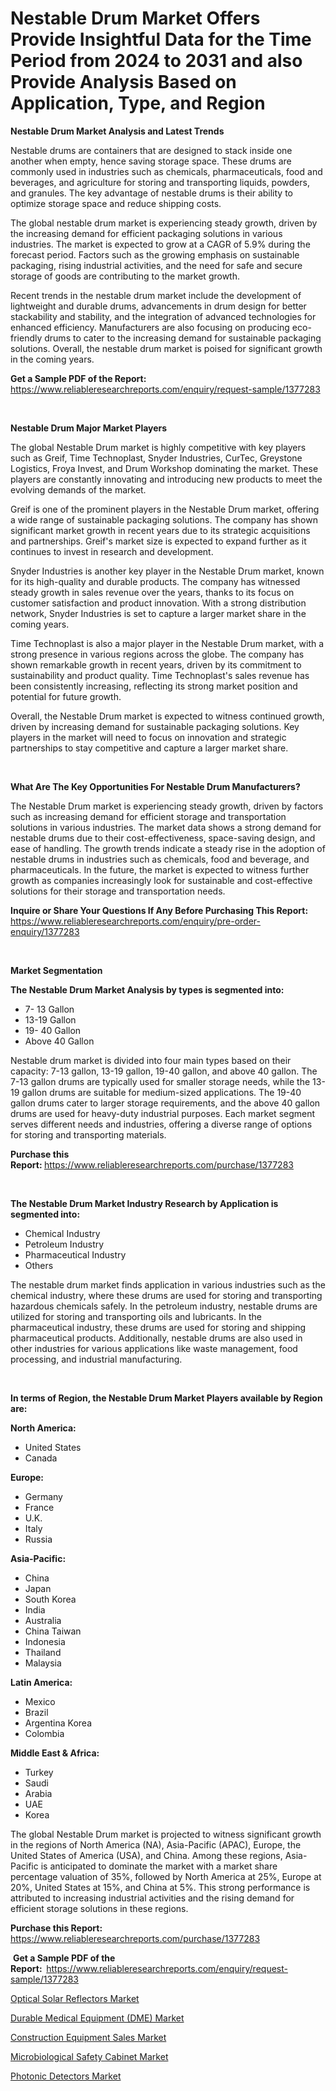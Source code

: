 <p><h1>Nestable Drum Market Offers Provide Insightful Data for the Time Period from 2024 to 2031 and also Provide Analysis Based on Application, Type, and Region</h1></p><p><strong>Nestable Drum Market Analysis and Latest Trends</strong></p>
<p><p>Nestable drums are containers that are designed to stack inside one another when empty, hence saving storage space. These drums are commonly used in industries such as chemicals, pharmaceuticals, food and beverages, and agriculture for storing and transporting liquids, powders, and granules. The key advantage of nestable drums is their ability to optimize storage space and reduce shipping costs.</p><p>The global nestable drum market is experiencing steady growth, driven by the increasing demand for efficient packaging solutions in various industries. The market is expected to grow at a CAGR of 5.9% during the forecast period. Factors such as the growing emphasis on sustainable packaging, rising industrial activities, and the need for safe and secure storage of goods are contributing to the market growth.</p><p>Recent trends in the nestable drum market include the development of lightweight and durable drums, advancements in drum design for better stackability and stability, and the integration of advanced technologies for enhanced efficiency. Manufacturers are also focusing on producing eco-friendly drums to cater to the increasing demand for sustainable packaging solutions. Overall, the nestable drum market is poised for significant growth in the coming years.</p></p>
<p><strong>Get a Sample PDF of the Report:&nbsp;</strong> <a href="https://www.reliableresearchreports.com/enquiry/request-sample/1377283">https://www.reliableresearchreports.com/enquiry/request-sample/1377283</a></p>
<p>&nbsp;</p>
<p><strong>Nestable Drum Major Market Players</strong></p>
<p><p>The global Nestable Drum market is highly competitive with key players such as Greif, Time Technoplast, Snyder Industries, CurTec, Greystone Logistics, Froya Invest, and Drum Workshop dominating the market. These players are constantly innovating and introducing new products to meet the evolving demands of the market.</p><p>Greif is one of the prominent players in the Nestable Drum market, offering a wide range of sustainable packaging solutions. The company has shown significant market growth in recent years due to its strategic acquisitions and partnerships. Greif's market size is expected to expand further as it continues to invest in research and development.</p><p>Snyder Industries is another key player in the Nestable Drum market, known for its high-quality and durable products. The company has witnessed steady growth in sales revenue over the years, thanks to its focus on customer satisfaction and product innovation. With a strong distribution network, Snyder Industries is set to capture a larger market share in the coming years.</p><p>Time Technoplast is also a major player in the Nestable Drum market, with a strong presence in various regions across the globe. The company has shown remarkable growth in recent years, driven by its commitment to sustainability and product quality. Time Technoplast's sales revenue has been consistently increasing, reflecting its strong market position and potential for future growth.</p><p>Overall, the Nestable Drum market is expected to witness continued growth, driven by increasing demand for sustainable packaging solutions. Key players in the market will need to focus on innovation and strategic partnerships to stay competitive and capture a larger market share.</p></p>
<p>&nbsp;</p>
<p><strong>What Are The Key Opportunities For Nestable Drum Manufacturers?</strong></p>
<p><p>The Nestable Drum market is experiencing steady growth, driven by factors such as increasing demand for efficient storage and transportation solutions in various industries. The market data shows a strong demand for nestable drums due to their cost-effectiveness, space-saving design, and ease of handling. The growth trends indicate a steady rise in the adoption of nestable drums in industries such as chemicals, food and beverage, and pharmaceuticals. In the future, the market is expected to witness further growth as companies increasingly look for sustainable and cost-effective solutions for their storage and transportation needs.</p></p>
<p><strong>Inquire or Share Your Questions If Any Before Purchasing This Report:</strong> <a href="https://www.reliableresearchreports.com/enquiry/pre-order-enquiry/1377283">https://www.reliableresearchreports.com/enquiry/pre-order-enquiry/1377283</a></p>
<p>&nbsp;</p>
<p><strong>Market Segmentation</strong></p>
<p><strong>The Nestable Drum Market Analysis by types is segmented into:</strong></p>
<p><ul><li>7- 13 Gallon</li><li>13-19 Gallon</li><li>19- 40 Gallon</li><li>Above 40 Gallon</li></ul></p>
<p><p>Nestable drum market is divided into four main types based on their capacity: 7-13 gallon, 13-19 gallon, 19-40 gallon, and above 40 gallon. The 7-13 gallon drums are typically used for smaller storage needs, while the 13-19 gallon drums are suitable for medium-sized applications. The 19-40 gallon drums cater to larger storage requirements, and the above 40 gallon drums are used for heavy-duty industrial purposes. Each market segment serves different needs and industries, offering a diverse range of options for storing and transporting materials.</p></p>
<p><strong>Purchase this Report:&nbsp;</strong><a href="https://www.reliableresearchreports.com/purchase/1377283">https://www.reliableresearchreports.com/purchase/1377283</a></p>
<p>&nbsp;</p>
<p><strong>The Nestable Drum Market Industry Research by Application is segmented into:</strong></p>
<p><ul><li>Chemical Industry</li><li>Petroleum Industry</li><li>Pharmaceutical Industry</li><li>Others</li></ul></p>
<p><p>The nestable drum market finds application in various industries such as the chemical industry, where these drums are used for storing and transporting hazardous chemicals safely. In the petroleum industry, nestable drums are utilized for storing and transporting oils and lubricants. In the pharmaceutical industry, these drums are used for storing and shipping pharmaceutical products. Additionally, nestable drums are also used in other industries for various applications like waste management, food processing, and industrial manufacturing.</p></p>
<p>&nbsp;</p>
<p><strong>In terms of Region, the Nestable Drum Market Players available by Region are:</strong></p>
<p>
    <p> <strong> North America: </strong>
        <ul>
            <li>United States</li>
            <li>Canada</li>
        </ul>
        </p> 
    <p> <strong> Europe: </strong>
        <ul>
            <li>Germany</li>
            <li>France</li>
            <li>U.K.</li>
            <li>Italy</li>
            <li>Russia</li>
        </ul>
        </p> 
    <p> <strong> Asia-Pacific: </strong>
        <ul>
            <li>China</li>
            <li>Japan</li>
            <li>South Korea</li>
            <li>India</li>
            <li>Australia</li>
            <li>China Taiwan</li>
            <li>Indonesia</li>
            <li>Thailand</li>
            <li>Malaysia</li>
        </ul>
        </p> 
    <p> <strong> Latin America: </strong>
        <ul>
            <li>Mexico</li>
            <li>Brazil</li>
            <li>Argentina Korea</li>
            <li>Colombia</li>
        </ul>
        </p> 
    <p> <strong> Middle East & Africa: </strong>
        <ul>
            <li>Turkey</li>
            <li>Saudi</li>
            <li>Arabia</li>
            <li>UAE</li>
            <li>Korea</li>
        </ul>
    </p>
    </p>
<p><p>The global Nestable Drum market is projected to witness significant growth in the regions of North America (NA), Asia-Pacific (APAC), Europe, the United States of America (USA), and China. Among these regions, Asia-Pacific is anticipated to dominate the market with a market share percentage valuation of 35%, followed by North America at 25%, Europe at 20%, United States at 15%, and China at 5%. This strong performance is attributed to increasing industrial activities and the rising demand for efficient storage solutions in these regions.</p></p>
<p><strong>Purchase this Report: </strong><a href="https://www.reliableresearchreports.com/purchase/1377283">https://www.reliableresearchreports.com/purchase/1377283</a></p>
<p>&nbsp;<strong>Get a Sample PDF of the Report:&nbsp;&nbsp;</strong><a href="https://www.reliableresearchreports.com/enquiry/request-sample/1377283">https://www.reliableresearchreports.com/enquiry/request-sample/1377283</a></p>
<p><strong></strong></p>
<p><p><a href="https://view.publitas.com/reportprime-1/optical-solar-reflectors-market-size-2024-2031-global-industrial-analysis-key-geographical-regions-market-share-top-key-players-product-types-and-forecast-research-report/">Optical Solar Reflectors Market</a></p><p><a href="https://summer-dogwood-3e9.notion.site/Durable-Medical-Equipment-DME-Market-with-the-goal-of-estimating-the-market-size-and-future-growth-8ea26d0920bf4e4c9e081f77e87cfdc0">Durable Medical Equipment (DME) Market</a></p><p><a href="https://metal-farmhouse-e95.notion.site/Construction-Equipment-Sales-Market-Size-Focuses-on-Market-Dynamics-In-Depth-Analysis-and-Future-Pr-8a353c641d594b75915a83a6f0bc1f78">Construction Equipment Sales Market</a></p><p><a href="https://extreme-scabiosa-c81.notion.site/Microbiological-Safety-Cabinet-Market-Size-2024-2031-Global-Industrial-Analysis-Key-Geographical--c9bdf13df0294fe2bd95511a1eb9e928">Microbiological Safety Cabinet Market</a></p><p><a href="https://view.publitas.com/reportprime-1/photonic-detectors-market-size-and-examines-its-market-scope-with-a-primary-focus-on-growth-opportunities-and-forecasted-trends-spanning-from-2024-to-2031/">Photonic Detectors Market</a></p></p>